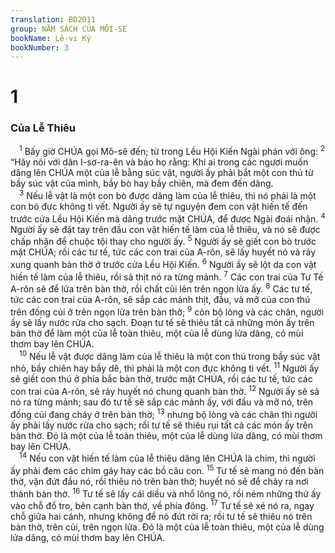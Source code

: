 ```yaml
---
translation: BD2011
group: NĂM SÁCH CỦA MÔI-SE
bookName: Lê-vi Ký 
bookNumber: 3
---
```


<div class="title"><h1>1</h1><h3>Của Lễ Thiêu</h3></div>
<span class="verse le_1_1"> <sup>1</sup> Bấy giờ CHÚA gọi Mô-sê đến; từ trong Lều Hội Kiến Ngài phán với ông: </span>
<span class="verse le_1_2"><sup>2</sup> “Hãy nói với dân I-sơ-ra-ên và bảo họ rằng: Khi ai trong các ngươi muốn dâng lên CHÚA một của lễ bằng súc vật, người ấy phải bắt một con thú từ bầy súc vật của mình, bầy bò hay bầy chiên, mà đem đến dâng. <br/></span>
<span class="verse le_1_3"> <sup>3</sup> Nếu lễ vật là một con bò được dâng làm của lễ thiêu, thì nó phải là một con bò đực không tì vết. Người ấy sẽ tự nguyện đem con vật hiến tế đến trước cửa Lều Hội Kiến mà dâng trước mặt CHÚA, để được Ngài đoái nhận. </span>
<span class="verse le_1_4"><sup>4</sup> Người ấy sẽ đặt tay trên đầu con vật hiến tế làm của lễ thiêu, và nó sẽ được chấp nhận để chuộc tội thay cho người ấy.</span>
<span class="verse le_1_5"><sup>5</sup> Người ấy sẽ giết con bò trước mặt CHÚA; rồi các tư tế, tức các con trai của A-rôn, sẽ lấy huyết nó và rảy xung quanh bàn thờ ở trước cửa Lều Hội Kiến. </span>
<span class="verse le_1_6"><sup>6</sup> Người ấy sẽ lột da con vật hiến tế làm của lễ thiêu, rồi sả thịt nó ra từng mảnh. </span>
<span class="verse le_1_7"><sup>7</sup> Các con trai của Tư Tế A-rôn sẽ để lửa trên bàn thờ, rồi chất củi lên trên ngọn lửa ấy. </span>
<span class="verse le_1_8"><sup>8</sup> Các tư tế, tức các con trai của A-rôn, sẽ sắp các mảnh thịt, đầu, và mỡ của con thú trên đống củi ở trên ngọn lửa trên bàn thờ; </span>
<span class="verse le_1_9"><sup>9</sup> còn bộ lòng và các chân, người ấy sẽ lấy nước rửa cho sạch. Ðoạn tư tế sẽ thiêu tất cả những món ấy trên bàn thờ để làm một của lễ toàn thiêu, một của lễ dùng lửa dâng, có mùi thơm bay lên CHÚA.<br/></span>
<span class="verse le_1_10"> <sup>10</sup> Nếu lễ vật được dâng làm của lễ thiêu là một con thú trong bầy súc vật nhỏ, bầy chiên hay bầy dê, thì phải là một con đực không tì vết. </span>
<span class="verse le_1_11"><sup>11</sup> Người ấy sẽ giết con thú ở phía bắc bàn thờ, trước mặt CHÚA, rồi các tư tế, tức các con trai của A-rôn, sẽ rảy huyết nó chung quanh bàn thờ. </span>
<span class="verse le_1_12"><sup>12</sup> Người ấy sẽ sả nó ra từng mảnh; sau đó tư tế sẽ sắp các mảnh ấy, với đầu và mỡ nó, trên đống củi đang cháy ở trên bàn thờ; </span>
<span class="verse le_1_13"><sup>13</sup> nhưng bộ lòng và các chân thì người ấy phải lấy nước rửa cho sạch; rồi tư tế sẽ thiêu rụi tất cả các món ấy trên bàn thờ. Ðó là một của lễ toàn thiêu, một của lễ dùng lửa dâng, có mùi thơm bay lên CHÚA.<br/></span>
<span class="verse le_1_14"> <sup>14</sup> Nếu con vật hiến tế làm của lễ thiêu dâng lên CHÚA là chim, thì người ấy phải đem các chim gáy hay các bồ câu con. </span>
<span class="verse le_1_15"><sup>15</sup> Tư tế sẽ mang nó đến bàn thờ, vặn đứt đầu nó, rồi thiêu nó trên bàn thờ; huyết nó sẽ để chảy ra nơi thành bàn thờ. </span>
<span class="verse le_1_16"><sup>16</sup> Tư tế sẽ lấy cái diều và nhổ lông nó, rồi ném những thứ ấy vào chỗ đổ tro, bên cạnh bàn thờ, về phía đông. </span>
<span class="verse le_1_17"><sup>17</sup> Tư tế sẽ xé nó ra, ngay chỗ giữa hai cánh, nhưng không để nó đứt rời ra; rồi tư tế sẽ thiêu nó trên bàn thờ, trên củi, trên ngọn lửa. Ðó là một của lễ toàn thiêu, một của lễ dùng lửa dâng, có mùi thơm bay lên CHÚA.<br/></span>
